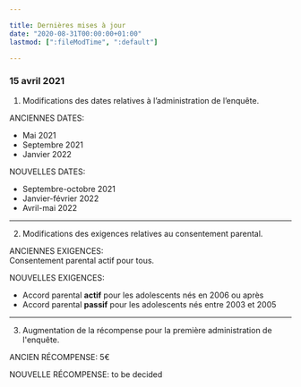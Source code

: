 ```yaml
---

title: Dernières mises à jour
date: "2020-08-31T00:00:00+01:00"
lastmod: [":fileModTime", ":default"]

---
```


### 15 avril 2021

1. Modifications des dates relatives à l’administration de l’enquête.

ANCIENNES DATES:
- Mai 2021
- Septembre 2021
- Janvier 2022

NOUVELLES DATES:
- Septembre-octobre 2021
- Janvier-février 2022
- Avril-mai 2022

---
2. Modifications des exigences relatives au consentement parental.

ANCIENNES EXIGENCES:\
Consentement parental actif pour tous.

NOUVELLES EXIGENCES:

- Accord parental **actif** pour les adolescents nés en 2006 ou après
- Accord parental **passif** pour les adolescents nés entre 2003 et 2005

---
3. Augmentation de la récompense pour la première administration de l'enquête.

ANCIEN RÉCOMPENSE: 5€

NOUVELLE RÉCOMPENSE: to be decided